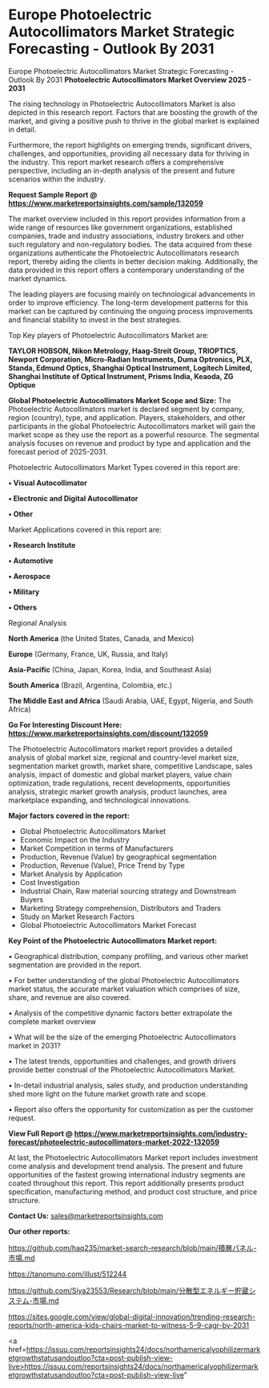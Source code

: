 # Europe Photoelectric Autocollimators Market Strategic Forecasting - Outlook By 2031
 Europe Photoelectric Autocollimators Market Strategic Forecasting - Outlook By 2031
<Strong> Photoelectric Autocollimators Market Overview 2025 - 2031</strong>

The rising technology in Photoelectric Autocollimators Market is also depicted in this research report. Factors that are boosting the growth of the market, and giving a positive push to thrive in the global market is explained in detail.

Furthermore, the report highlights on emerging trends, significant drivers, challenges, and opportunities, providing all necessary data for thriving in the industry. This report market research offers a comprehensive perspective, including an in-depth analysis of the present and future scenarios within the industry.

<strong>Request Sample Report @ <a href=https://www.marketreportsinsights.com/sample/132059>https://www.marketreportsinsights.com/sample/132059</a></strong>

The market overview included in this report provides information from a wide range of resources like government organizations, established companies, trade and industry associations, industry brokers and other such regulatory and non-regulatory bodies. The data acquired from these organizations authenticate the Photoelectric Autocollimators research report, thereby aiding the clients in better decision making. Additionally, the data provided in this report offers a contemporary understanding of the market dynamics.

The leading players are focusing mainly on technological advancements in order to improve efficiency. The long-term development patterns for this market can be captured by continuing the ongoing process improvements and financial stability to invest in the best strategies.

Top Key players of Photoelectric Autocollimators Market are:

<strong>TAYLOR HOBSON, Nikon Metrology, Haag-Streit Group, TRIOPTICS, Newport Corporation, Micro-Radian Instruments, Duma Optronics, PLX, Standa, Edmund Optics, Shanghai Optical Instrument, Logitech Limited, Shanghai Institute of Optical Instrument, Prisms India, Keaoda, ZG Optique</strong>

<strong><b>Global Photoelectric Autocollimators Market Scope and Size:</b></strong>
The Photoelectric Autocollimators market is declared segment by company, region (country), type, and application. Players, stakeholders, and other participants in the global Photoelectric Autocollimators market will gain the market scope as they use the report as a powerful resource. The segmental analysis focuses on revenue and product by type and application and the forecast period of 2025-2031.

Photoelectric Autocollimators Market Types covered in this report are:

<strong>• Visual Autocollimator

• Electronic and Digital Autocollimator

• Other</strong>

Market Applications covered in this report are:

<strong>• Research Institute

• Automotive

• Aerospace

• Military

• Others</strong> 

Regional Analysis

<strong>North America</strong> (the United States, Canada, and Mexico)

<strong>Europe</strong> (Germany, France, UK, Russia, and Italy)

<strong>Asia-Pacific</strong> (China, Japan, Korea, India, and Southeast Asia)

<strong>South America</strong> (Brazil, Argentina, Colombia, etc.)

<strong>The Middle East and Africa</strong> (Saudi Arabia, UAE, Egypt, Nigeria, and South Africa)

<strong>Go For Interesting Discount Here: <a href=https://www.marketreportsinsights.com/discount/132059>https://www.marketreportsinsights.com/discount/132059</a></strong>

The Photoelectric Autocollimators market report provides a detailed analysis of global market size, regional and country-level market size, segmentation market growth, market share, competitive Landscape, sales analysis, impact of domestic and global market players, value chain optimization, trade regulations, recent developments, opportunities analysis, strategic market growth analysis, product launches, area marketplace expanding, and technological innovations.

<strong><b>Major factors covered in the report:</b></strong>
<ul>
  <li>Global Photoelectric Autocollimators Market </li>
  <li>Economic Impact on the Industry</li>
  <li>Market Competition in terms of Manufacturers</li>
  <li>Production, Revenue (Value) by geographical segmentation</li>
  <li>Production, Revenue (Value), Price Trend by Type</li>
  <li>Market Analysis by Application</li>
  <li>Cost Investigation</li>
  <li>Industrial Chain, Raw material sourcing strategy and Downstream Buyers</li>
  <li>Marketing Strategy comprehension, Distributors and Traders</li>
  <li>Study on Market Research Factors</li>
  <li>Global Photoelectric Autocollimators Market Forecast</li>
</ul>

<strong><b>Key Point of the Photoelectric Autocollimators Market report:</b></strong>

• Geographical distribution, company profiling, and various other market segmentation are provided in the report.

• For better understanding of the global Photoelectric Autocollimators market status, the accurate market valuation which comprises of size, share, and revenue are also covered.

• Analysis of the competitive dynamic factors better extrapolate the complete market overview

• What will be the size of the emerging Photoelectric Autocollimators market in 2031?

• The latest trends, opportunities and challenges, and growth drivers provide better construal of the Photoelectric Autocollimators Market.

• In-detail industrial analysis, sales study, and production understanding shed more light on the future market growth rate and scope.

• Report also offers the opportunity for customization as per the customer request.

<strong><b>View Full Report @ <a href=https://www.marketreportsinsights.com/industry-forecast/photoelectric-autocollimators-market-2022-132059>https://www.marketreportsinsights.com/industry-forecast/photoelectric-autocollimators-market-2022-132059</a></b></strong>


At last, the Photoelectric Autocollimators Market report includes investment come analysis and development trend analysis. The present and future opportunities of the fastest growing international industry segments are coated throughout this report. This report additionally presents product specification, manufacturing method, and product cost structure, and price structure.

<strong>Contact Us:</strong>
sales@marketreportsinsights.com

<strong>Our other reports:</strong>

<a href=https://github.com/haq235/market-search-research/blob/main/積層パネル-市場.md>https://github.com/haq235/market-search-research/blob/main/積層パネル-市場.md</a>

<a href=https://tanomuno.com/illust/512244>https://tanomuno.com/illust/512244</a>

<a href=https://github.com/Siya23553/Research/blob/main/分散型エネルギー貯蔵システム-市場.md>https://github.com/Siya23553/Research/blob/main/分散型エネルギー貯蔵システム-市場.md</a>

<a href=https://sites.google.com/view/global-digital-innovation/trending-research-reports/north-america-kids-chairs-market-to-witness-5-9-cagr-by-2031>https://sites.google.com/view/global-digital-innovation/trending-research-reports/north-america-kids-chairs-market-to-witness-5-9-cagr-by-2031</a>

<a href=https://issuu.com/reportsinsights24/docs/northamericalyophilizermarketgrowthstatusandoutloo?cta=post-publish-view-live>https://issuu.com/reportsinsights24/docs/northamericalyophilizermarketgrowthstatusandoutloo?cta=post-publish-view-live</a>"
